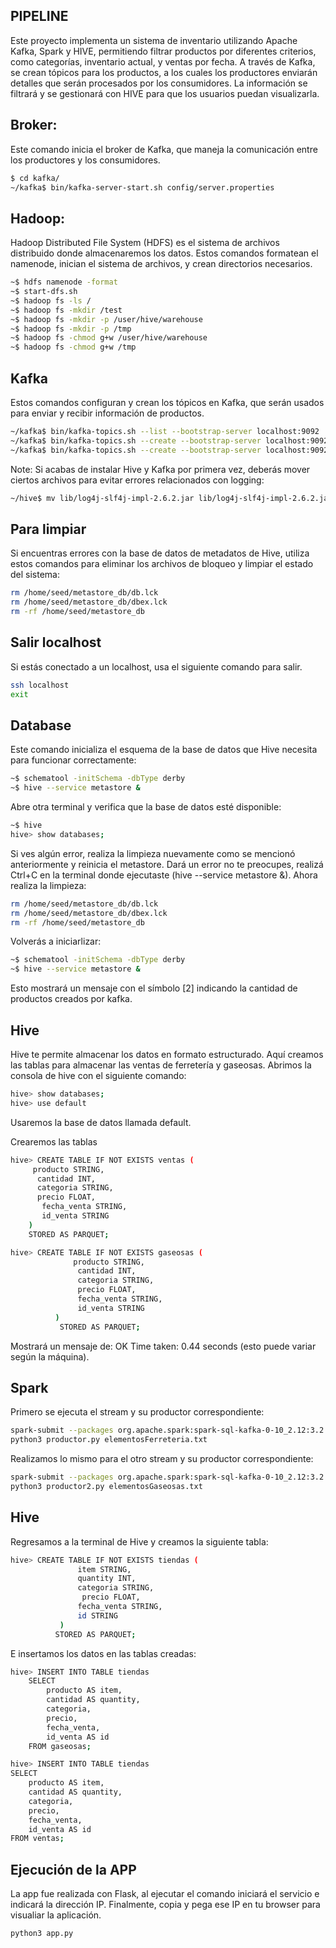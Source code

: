<h2>PIPELINE</h2>

Este proyecto implementa un sistema de inventario utilizando Apache Kafka, Spark y HIVE, permitiendo filtrar productos por diferentes criterios, como categorías, inventario actual, y ventas por fecha. A través de Kafka, se crean tópicos para los productos, a los cuales los productores enviarán detalles que serán procesados por los consumidores. La información se filtrará y se gestionará con HIVE para que los usuarios puedan visualizarla.


## Broker:
Este comando inicia el broker de Kafka, que maneja la comunicación entre los productores y los consumidores.
```bash
$ cd kafka/
~/kafka$ bin/kafka-server-start.sh config/server.properties
```

## Hadoop:
Hadoop Distributed File System (HDFS) es el sistema de archivos distribuido donde almacenaremos los datos. Estos comandos formatean el namenode, inician el sistema de archivos, y crean directorios necesarios.
```bash
~$ hdfs namenode -format
~$ start-dfs.sh
~$ hadoop fs -ls /
~$ hadoop fs -mkdir /test
~$ hadoop fs -mkdir -p /user/hive/warehouse
~$ hadoop fs -mkdir -p /tmp
~$ hadoop fs -chmod g+w /user/hive/warehouse
~$ hadoop fs -chmod g+w /tmp
```

## Kafka
Estos comandos configuran y crean los tópicos en Kafka, que serán usados para enviar y recibir información de productos.
```bash
~/kafka$ bin/kafka-topics.sh --list --bootstrap-server localhost:9092
~/kafka$ bin/kafka-topics.sh --create --bootstrap-server localhost:9092 --replication-factor 1 --partitions 1 --topic ferreteria
~/kafka$ bin/kafka-topics.sh --create --bootstrap-server localhost:9092 --replication-factor 1 --partitions 1 --topic gaseosas
```
Note: Si acabas de instalar Hive y Kafka por primera vez, deberás mover ciertos archivos para evitar errores relacionados con logging:
```bash
~/hive$ mv lib/log4j-slf4j-impl-2.6.2.jar lib/log4j-slf4j-impl-2.6.2.jar.bak
```

## Para limpiar
Si encuentras errores con la base de datos de metadatos de Hive, utiliza estos comandos para eliminar los archivos de bloqueo y limpiar el estado del sistema:
```bash
rm /home/seed/metastore_db/db.lck
rm /home/seed/metastore_db/dbex.lck
rm -rf /home/seed/metastore_db
```
## Salir localhost
Si estás conectado a un localhost, usa el siguiente comando para salir.
```bash
ssh localhost
exit
```

## Database
Este comando inicializa el esquema de la base de datos que Hive necesita para funcionar correctamente:
```bash
~$ schematool -initSchema -dbType derby
~$ hive --service metastore &
```
Abre otra terminal y verifica que la base de datos esté disponible:
```bash
~$ hive
hive> show databases;
```
Si ves algún error, realiza la limpieza nuevamente como se mencionó anteriormente y reinicia el metastore.
Dará un error no te preocupes, realizá Ctrl+C en la terminal donde ejecutaste (hive --service metastore &). Ahora realiza la limpieza:
```bash
rm /home/seed/metastore_db/db.lck
rm /home/seed/metastore_db/dbex.lck
rm -rf /home/seed/metastore_db
```

Volverás a iniciarlizar:
```bash
~$ schematool -initSchema -dbType derby
~$ hive --service metastore &
```
Esto mostrará un mensaje con el símbolo [2] indicando la cantidad de productos creados por kafka.

## Hive
Hive te permite almacenar los datos en formato estructurado. Aquí creamos las tablas para almacenar las ventas de ferretería y gaseosas.
Abrimos la consola de hive con el siguiente comando:
```bash
hive> show databases;
hive> use default
```
Usaremos la base de datos llamada default.

Crearemos las tablas
```bash
hive> CREATE TABLE IF NOT EXISTS ventas (
     producto STRING,
      cantidad INT,
      categoria STRING,
      precio FLOAT,
       fecha_venta STRING,
       id_venta STRING
    )
    STORED AS PARQUET;

hive> CREATE TABLE IF NOT EXISTS gaseosas (
              producto STRING,
               cantidad INT,
               categoria STRING,
               precio FLOAT,
               fecha_venta STRING,
               id_venta STRING
          )
           STORED AS PARQUET;
```
Mostrará un mensaje de: OK Time taken: 0.44 seconds (esto puede variar según la máquina).

## Spark
Primero se ejecuta el stream y su productor correspondiente:
```bash
spark-submit --packages org.apache.spark:spark-sql-kafka-0-10_2.12:3.2.0 herramientas_stream.py
python3 productor.py elementosFerreteria.txt
```

Realizamos lo mismo para el otro stream y su productor correspondiente:
```bash
spark-submit --packages org.apache.spark:spark-sql-kafka-0-10_2.12:3.2.0 gaseosas_streaming.py
python3 productor2.py elementosGaseosas.txt
```

## Hive
Regresamos a la terminal de Hive y creamos la siguiente tabla:
```bash
hive> CREATE TABLE IF NOT EXISTS tiendas (
               item STRING,
               quantity INT,
               categoria STRING,
                precio FLOAT,
               fecha_venta STRING,
               id STRING
           )
          STORED AS PARQUET;
```
E insertamos los datos en las tablas creadas:
```bash
hive> INSERT INTO TABLE tiendas
    SELECT
        producto AS item,
        cantidad AS quantity,
        categoria,
        precio,
        fecha_venta,
        id_venta AS id
    FROM gaseosas;

hive> INSERT INTO TABLE tiendas
SELECT
    producto AS item,
    cantidad AS quantity,
    categoria,
    precio,
    fecha_venta,
    id_venta AS id
FROM ventas;
```
## Ejecución de la APP
La app fue realizada con Flask, al ejecutar el comando iniciará el servicio e indicará la dirección IP. Finalmente, copia y pega ese IP en tu browser para visualiar la aplicación.
```bash
python3 app.py
```
